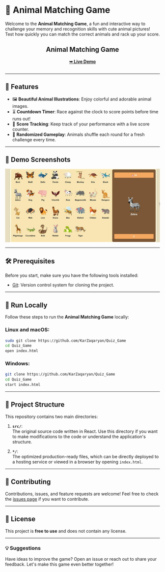 
# 🐾 Animal Matching Game

Welcome to the **Animal Matching Game**, a fun and interactive way to challenge your memory and 
recognition skills with cute animal pictures! Test how quickly you can match the correct animals and rack up your score.

<div align="center">
  <h2 align="center">Animal Matching Game</h2>
  <a href=""><strong>➥ Live Demo</strong></a>
</div>

<br />

---

## 🌟 Features
- 🖼️ **Beautiful Animal Illustrations**: Enjoy colorful and adorable animal images.
- ⏳ **Countdown Timer**: Race against the clock to score points before time runs out!
- 🎯 **Score Tracking**: Keep track of your performance with a live score counter.
- 🔀 **Randomized Gameplay**: Animals shuffle each round for a fresh challenge every time.

---

## 📸 Demo Screenshots

![Animal Matching Game Demo](./img.jpg "Desktop Demo")

---

## 🛠️ Prerequisites

Before you start, make sure you have the following tools installed:

- [Git](https://git-scm.com/downloads "Download Git"): Version control system for cloning the project.

---

## 🚀 Run Locally

Follow these steps to run the **Animal Matching Game** locally:

### Linux and macOS:
```bash
sudo git clone https://github.com/KarZaqaryan/Quiz_Game
cd Quiz_Game
open index.html
```

### Windows:
```bash
git clone https://github.com/KarZaqaryan/Quiz_Game
cd Quiz_Game
start index.html
```

---

## 📂 Project Structure

This repository contains two main directories:

1. **`src/`**:  
   The original source code written in React. Use this directory if you want to make modifications to the code or understand the application's structure.

2. **`*/`**:  
   The optimized production-ready files, which can be directly deployed to a hosting service or viewed in a browser by opening `index.html`.

---

## 🤝 Contributing

Contributions, issues, and feature requests are welcome! Feel free to check the [issues page](#) if you want to contribute.

---

## 📄 License

This project is **free to use** and does not contain any license.

---

### 💡 Suggestions

Have ideas to improve the game? Open an issue or reach out to share your feedback. Let's make this game even better together!
